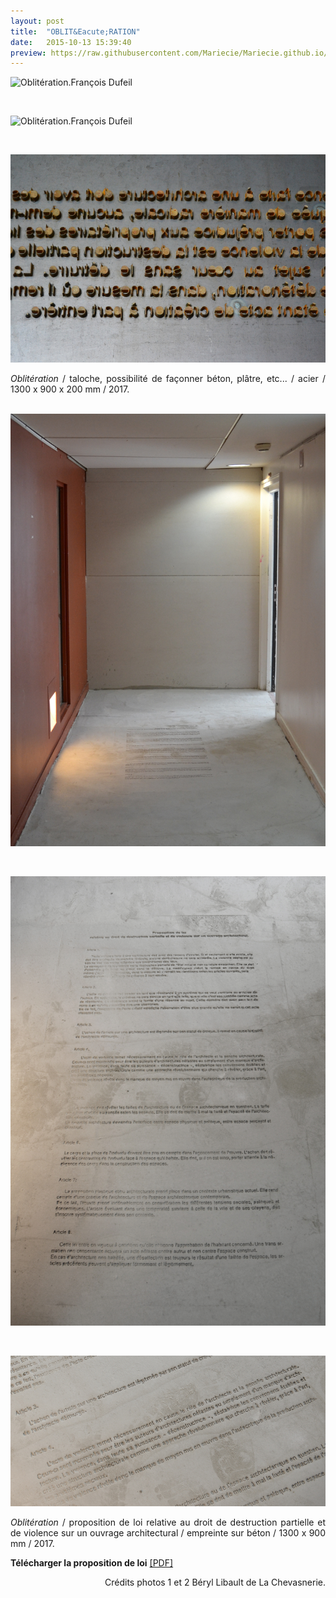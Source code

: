 ```yaml
---
layout: post
title:  "OBLIT&Eacute;RATION"
date:   2015-10-13 15:39:40
preview: https://raw.githubusercontent.com/Mariecie/Mariecie.github.io/master/images/obliteration-preview2.jpg
---
```


<img src="https://raw.githubusercontent.com/Mariecie/Mariecie.github.io/master/images/Obliteration-2017-%C2%A9Ensad-ph.Beryl-Libault-de-La-Chevasnerie.jpg" alt="Oblit&eacute;ration.Fran&ccedil;ois Dufeil">
<p>&nbsp;</p> 

<img src="https://raw.githubusercontent.com/Mariecie/Mariecie.github.io/master/images/Obliteration-2017-%C2%A9Ensad-ph.Beryl-Libault-de-La-Chevasnerie(2).jpg" alt="Oblit&eacute;ration.Fran&ccedil;ois Dufeil">
<p>&nbsp;</p>

<img src="https://raw.githubusercontent.com/Mariecie/Mariecie.github.io/master/images/Obliteration-2017(5).jpg" alt="Oblit&eacute;ration.Fran&ccedil;ois Dufeil">

<p style="text-align:justify">
<span style="font-style: italic;">Oblit&eacute;ration</span> / taloche, possibilit&eacute; de fa&ccedil;onner b&eacute;ton, pl&acirc;tre, etc... / acier / 1300 x 900 x 200 mm / 2017.
</p>
<br>

<img src="https://raw.githubusercontent.com/Mariecie/Mariecie.github.io/master/images/Obliteration-2017(4).jpg" alt="Oblit&eacute;ration.Fran&ccedil;ois Dufeil">
<p>&nbsp;</p>

<img src="https://raw.githubusercontent.com/Mariecie/Mariecie.github.io/master/images/Obliteration-2017(2).jpg" alt="Oblit&eacute;ration.Fran&ccedil;ois Dufeil">
<p>&nbsp;</p>

<img src="https://raw.githubusercontent.com/Mariecie/Mariecie.github.io/master/images/Obliteration-2017(3).jpg" alt="Oblit&eacute;ration.Fran&ccedil;ois Dufeil">

<p style="text-align:justify">
<span style="font-style: italic;">Oblit&eacute;ration</span> / proposition de loi relative au droit de destruction partielle et de violence sur un ouvrage architectural / empreinte sur b&eacute;ton / 1300 x 900 mm / 2017.
</p>

<p style="text-align:justify">
<span style="font-weight: bold;">T&eacute;l&eacute;charger la proposition de loi</span> <a href="{{ 'images/Proposition-de-loi.pdf' | relative_url }}">[PDF]</a>
</p>


<p style="text-align:right; font-size: 14px;">
Cr&eacute;dits photos 1 et 2 B&eacute;ryl Libault de La Chevasnerie.
</p>
<br>





